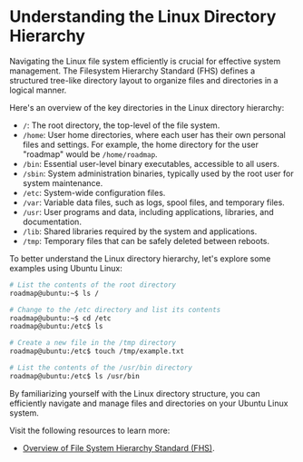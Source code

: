 # Understanding the Linux Directory Hierarchy

Navigating the Linux file system efficiently is crucial for effective system management. The Filesystem Hierarchy Standard (FHS) defines a structured tree-like directory layout to organize files and directories in a logical manner.

Here's an overview of the key directories in the Linux directory hierarchy:

- `/`: The root directory, the top-level of the file system.
- `/home`: User home directories, where each user has their own personal files and settings. For example, the home directory for the user "roadmap" would be `/home/roadmap`.
- `/bin`: Essential user-level binary executables, accessible to all users.
- `/sbin`: System administration binaries, typically used by the root user for system maintenance.
- `/etc`: System-wide configuration files.
- `/var`: Variable data files, such as logs, spool files, and temporary files.
- `/usr`: User programs and data, including applications, libraries, and documentation.
- `/lib`: Shared libraries required by the system and applications.
- `/tmp`: Temporary files that can be safely deleted between reboots.

To better understand the Linux directory hierarchy, let's explore some examples using Ubuntu Linux:

```bash
# List the contents of the root directory
roadmap@ubuntu:~$ ls /

# Change to the /etc directory and list its contents
roadmap@ubuntu:~$ cd /etc
roadmap@ubuntu:/etc$ ls

# Create a new file in the /tmp directory
roadmap@ubuntu:/etc$ touch /tmp/example.txt

# List the contents of the /usr/bin directory
roadmap@ubuntu:/etc$ ls /usr/bin
```

By familiarizing yourself with the Linux directory structure, you can efficiently navigate and manage files and directories on your Ubuntu Linux system.

Visit the following resources to learn more:

- [Overview of File System Hierarchy Standard (FHS)](https://access.redhat.com/documentation/ru-ru/red_hat_enterprise_linux/4/html/reference_guide/s1-filesystem-fhs#s3-filesystem-usr).
